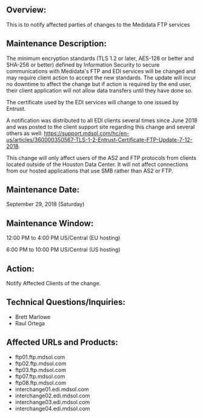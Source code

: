 ## Overview:
This is to notify affected parties of changes to the Medidata FTP services   


## Maintenance Description:
The minimum encryption standards (TLS 1.2 or later, AES-128 or better and SHA-256 or better) defined by Information Security to secure communications with Medidata's FTP and EDI services will be changed and may require client action to accept the new standards. The update will incur no downtime to affect the change but if action is required by the end user, their client application will not allow data transfers until they have done so. 

The certificate used by the EDI services will change to one issued by Entrust.

A notification was distributed to all EDI clients several times since June 2018 and was posted to the client support site regarding this change and several others as well: https://support.mdsol.com/hc/en-us/articles/360000350567-TLS-1-2-Entrust-Certificate-FTP-Update-7-12-2018.

This change will only affect users of the AS2 and FTP protocols from clients located outside of the Houston Data Center. It will not affect connections from our hosted applications that use SMB rather than AS2 or FTP.


## Maintenance Date:
September 29, 2018 (Saturday)


## Maintenance Window:
12:00 PM to 4:00 PM US/Central (EU hosting)

6:00 PM to 10:00 PM US/Central (US hosting)



## Action:
Notify Affected Clients of the change.


## Technical Questions/Inquiries:
- Brett Marlowe
- Raul Ortega


## Affected URLs and Products:
- ftp01.ftp.mdsol.com
- ftp02.ftp.mdsol.com
- ftp03.ftp.mdsol.com
- ftp07.ftp.mdsol.com
- ftp08.ftp.mdsol.com
- interchange01.edi.mdsol.com
- interchange02.edi.mdsol.com
- interchange03.edi.mdsol.com
- interchange04.edi.mdsol.com